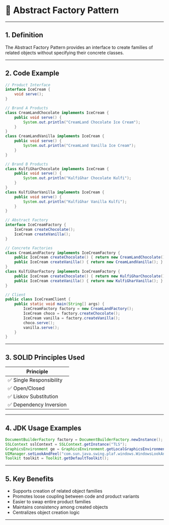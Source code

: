 # 🎯 Abstract Factory Pattern

---

## 1. Definition

The Abstract Factory Pattern provides an interface to create families of related objects without specifying their concrete classes.

---

## 2. Code Example

```java
// Product Interface
interface IceCream {
    void serve();
}

// Brand A Products
class CreamLandChocolate implements IceCream {
    public void serve() {
        System.out.println("CreamLand Chocolate Ice Cream");
    }
}
class CreamLandVanilla implements IceCream {
    public void serve() {
        System.out.println("CreamLand Vanilla Ice Cream");
    }
}

// Brand B Products
class KulfiGharChocolate implements IceCream {
    public void serve() {
        System.out.println("KulfiGhar Chocolate Kulfi");
    }
}
class KulfiGharVanilla implements IceCream {
    public void serve() {
        System.out.println("KulfiGhar Vanilla Kulfi");
    }
}

// Abstract Factory
interface IceCreamFactory {
    IceCream createChocolate();
    IceCream createVanilla();
}

// Concrete Factories
class CreamLandFactory implements IceCreamFactory {
    public IceCream createChocolate() { return new CreamLandChocolate(); }
    public IceCream createVanilla() { return new CreamLandVanilla(); }
}
class KulfiGharFactory implements IceCreamFactory {
    public IceCream createChocolate() { return new KulfiGharChocolate(); }
    public IceCream createVanilla() { return new KulfiGharVanilla(); }
}

// Client
public class IceCreamClient {
    public static void main(String[] args) {
        IceCreamFactory factory = new CreamLandFactory();
        IceCream choco = factory.createChocolate();
        IceCream vanilla = factory.createVanilla();
        choco.serve();
        vanilla.serve();
    }
}
```

---

## 3. SOLID Principles Used

| Principle                      |
|-------------------------------|
| ✅ Single Responsibility       |
| ✅ Open/Closed                 |
| ✅ Liskov Substitution         |
| ✅ Dependency Inversion        |

---

## 4. JDK Usage Examples

```java
DocumentBuilderFactory factory = DocumentBuilderFactory.newInstance();
SSLContext sslContext = SSLContext.getInstance("TLS");
GraphicsEnvironment ge = GraphicsEnvironment.getLocalGraphicsEnvironment();
UIManager.setLookAndFeel("com.sun.java.swing.plaf.windows.WindowsLookAndFeel");
Toolkit toolkit = Toolkit.getDefaultToolkit();
```

---

## 5. Key Benefits

- Supports creation of related object families
- Promotes loose coupling between code and product variants
- Easier to swap entire product families
- Maintains consistency among created objects
- Centralizes object creation logic

---
